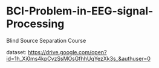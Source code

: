# BCI-Problem-in-EEG-signal-Processing

Blind Source Separation Course

dataset:
https://drive.google.com/open?id=1h_Xi0ms4kpCvzSsMOsGfhhUqYezXk3s_&authuser=0
